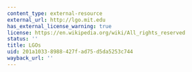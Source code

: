 ```yaml
---
content_type: external-resource
external_url: http://lgo.mit.edu
has_external_license_warning: true
license: https://en.wikipedia.org/wiki/All_rights_reserved
status: ''
title: LGOs
uid: 201a1033-8988-427f-ad75-d5da5253c744
wayback_url: ''
---
```

